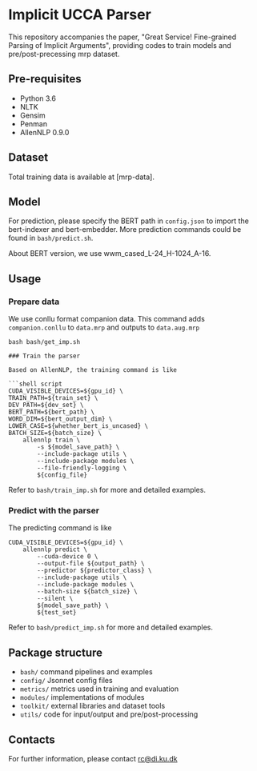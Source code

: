 # Implicit UCCA Parser

This repository accompanies the paper, "Great Service! Fine-grained Parsing of Implicit Arguments", providing codes to train models and pre/post-precessing mrp dataset.

## Pre-requisites

- Python 3.6
- NLTK
- Gensim
- Penman
- AllenNLP 0.9.0

## Dataset

Total training data is available at [mrp-data].

## Model
For prediction, please specify the BERT path in `config.json` to import the bert-indexer and bert-embedder. More prediction commands could be found in `bash/predict.sh`.

About BERT version, we use wwm_cased_L-24_H-1024_A-16.

## Usage

### Prepare data

We use conllu format companion data. This command adds `companion.conllu` to `data.mrp` and outputs to `data.aug.mrp`

```shell script
bash bash/get_imp.sh

### Train the parser

Based on AllenNLP, the training command is like

```shell script
CUDA_VISIBLE_DEVICES=${gpu_id} \
TRAIN_PATH=${train_set} \
DEV_PATH=${dev_set} \
BERT_PATH=${bert_path} \
WORD_DIM=${bert_output_dim} \
LOWER_CASE=${whether_bert_is_uncased} \
BATCH_SIZE=${batch_size} \
    allennlp train \
        -s ${model_save_path} \
        --include-package utils \
        --include-package modules \
        --file-friendly-logging \
        ${config_file}
```

Refer to `bash/train_imp.sh` for more and detailed examples.

### Predict with the parser

The predicting command is like

```shell script
CUDA_VISIBLE_DEVICES=${gpu_id} \
    allennlp predict \
        --cuda-device 0 \
        --output-file ${output_path} \
        --predictor ${predictor_class} \
        --include-package utils \
        --include-package modules \
        --batch-size ${batch_size} \
        --silent \
        ${model_save_path} \
        ${test_set}
```
Refer to `bash/predict_imp.sh` for more and detailed examples.

## Package structure

* `bash/` command pipelines and examples
* `config/` Jsonnet config files
* `metrics/` metrics used in training and evaluation
* `modules/` implementations of modules
* `toolkit/` external libraries and dataset tools
* `utils/` code for input/output and pre/post-processing


## Contacts

For further information, please contact <rc@di.ku.dk>
